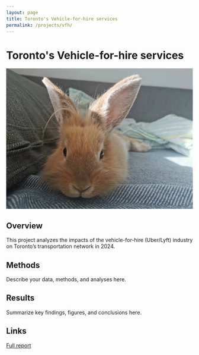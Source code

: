```yaml
---
layout: page
title: Toronto's Vehicle-for-hire services
permalink: /projects/vfh/
---
```


# Toronto's Vehicle-for-hire services

![VFH Cover Image](/figures/yuyu.jpg)

## Overview
This project analyzes the impacts of the vehicle-for-hire (Uber/Lyft) industry on Toronto’s transportation network in 2024.

## Methods
Describe your data, methods, and analyses here.

## Results
Summarize key findings, figures, and conclusions here.

## Links
[Full report](https://www.toronto.ca/services-payments/streets-parking-transportation/road-safety/big-data-innovation-team/)